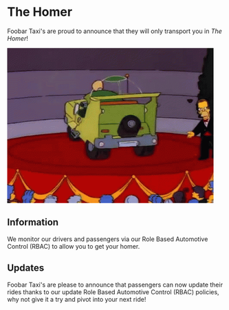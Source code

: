 # The Homer

Foobar Taxi's are proud to announce that they will only transport you in _The Homer_!

![Homer Simpson in The Homer](./the-homer.gif)

## Information

We monitor our drivers and passengers via our Role Based Automotive Control (RBAC) to allow you to get your homer.

## Updates

Foobar Taxi's are please to announce that passengers can now update their rides thanks to our update Role Based Automotive Control (RBAC) policies, why not give it a try and pivot into your next ride!

